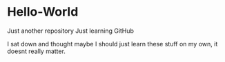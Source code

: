 # Hello-World
Just another repository
Just learning GitHub

I sat down and thought maybe I should just learn these stuff on my own, it doesnt really matter.

